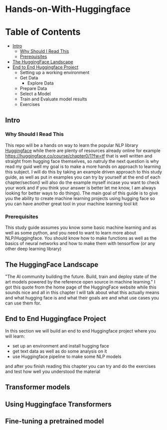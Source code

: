 # Hands-on-With-Huggingface


# Table of Contents
- [Intro](#intro)
  - [Why Should I Read This](#Why-Should-I-Read-This)
  - [Prerequisites](#Prerequisites)
- [The HuggingFace Landscape](#The-HuggingFace-Landscape)
- [End to End Huggingface Project](#End-to-End-Huggingface-Project)
  - Setting up a working environment
  - Get Data
    - Explore Data 
  - Prepare Data
  - Select a Model
  - Train and Evaluate model results 
  - Exercises



## Intro
### Why Should I Read This <a name="Why-Should-I-Read-This"></a>
This repo will be a hands on way to learn the popular NLP library [Huggingface](https://huggingface.co/) while there are plenty of resources already online for example https://huggingface.co/course/chapter0/1?fw=tf that is well written and straight from hugging face themselves, so natruly the next question is why read my guid well my goal is to make a more hands on approach to learning this subject. I will do this by taking an example driven approach to this study guide, as well as put in examples you can try by yourself at the end of each chapter/section(I will also do the example myself incase you want to check your work and if you think your answer is better let me know, I am always looking for better ways to do things). The main goal of this guide is to give you the ability to create machine learning projects using hugging face so you can have another great tool in your machine learning tool kit

### Prerequisites <a name="Prerequisites"></a>
This study guide assumes you know some basic machine learning and as well as some python, and you need to want to learn more about NLP/Huggingface. You should know how to make functions as well as the basics of neural networks and how to make them with tensorflow (or any other deep learning library) 


## The HuggingFace Landscape  <a name="The-HuggingFace-Landscape"></a>
"The AI community building the future. Build, train and deploy state of the art models powered by the reference open source in machine learning." I got this quote from the home page of the HuggingFace website while this sounds nice and all in this chapter I will talk about what this actually means and what hugging face is and what their goals are and what use cases you can use them for.




## End to End Huggingface Project <a name="End-to-End-Huggingface-Project"></a>
In this section we will build an end to end Huggingface project where you will learn:
- set up an environment and install hugging face
- get text data as well as do some analysis on it
- use Huggingface pipeline to make some NLP models

and after you finish reading this chapter you can try and do the exercises and test how well you understood the material 


## Transformer models

## Using Huggingface Transformers

## Fine-tuning a pretrained model

